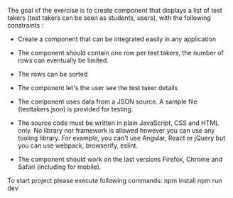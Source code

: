 The goal of the exercise is to create component that displays a list of test takers (test takers can be seen as students, users), with the following constraints :



 - Create a component that can be integrated easily in any application

 - The component should contain one row per test takers, the number of rows can eventually be limited.

 - The rows can be sorted

 - The component let's the user see the test taker details

 - The component uses data from a JSON source. A sample file (testtakers.json) is provided for testing.

 - The source code must be written in plain JavaScript, CSS and HTML only. No library nor framework is allowed however you can use any tooling library. For example, you can't use Angular, React or jQuery but you can use webpack, browserify, eslint.

 - The component should work on the last versions Firefox, Chrome and Safari (including for mobile).

 To start project please execute following commands:
    npm install
    npm run dev